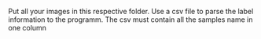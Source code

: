 Put all your images in this respective folder.
Use a csv file to parse the label information to the programm. The csv must contain all the samples name in one column
